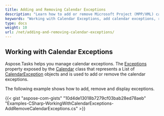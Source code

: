 ```yaml
---
title: Adding and Removing Calendar Exceptions
description: "Learn how to add or remove Microsoft Project (MPP/XML) calendar exceptions using Aspose.Tasks for .NET."
keywords: "Working with Calendar Exceptions, add calendar exceptions, remove calendar exceptions, Project Calendar Exception, Aspose.Tasks, C#"
type: docs
weight: 10
url: /net/adding-and-removing-calendar-exceptions/
---
```


## **Working with Calendar Exceptions**
Aspose.Tasks helps you manage calendar exceptions. The [Exceptions](https://reference.aspose.com/tasks/net/aspose.tasks/calendar/properties/exceptions) property exposed by the [Calendar](https://reference.aspose.com/tasks/net/aspose.tasks/calendar/) class that represents a List of [CalendarException](https://reference.aspose.com/tasks/net/aspose.tasks/calendarexception) objects and is used to add or remove the calendar exceptions.

The following example shows how to add, remove and display exceptions.

{{< gist "aspose-com-gists" "10d4de13018b7279cf03bab28ed78aeb" "Examples-CSharp-WorkingWithCalendarExceptions-AddRemoveCalendarExceptions.cs" >}}
